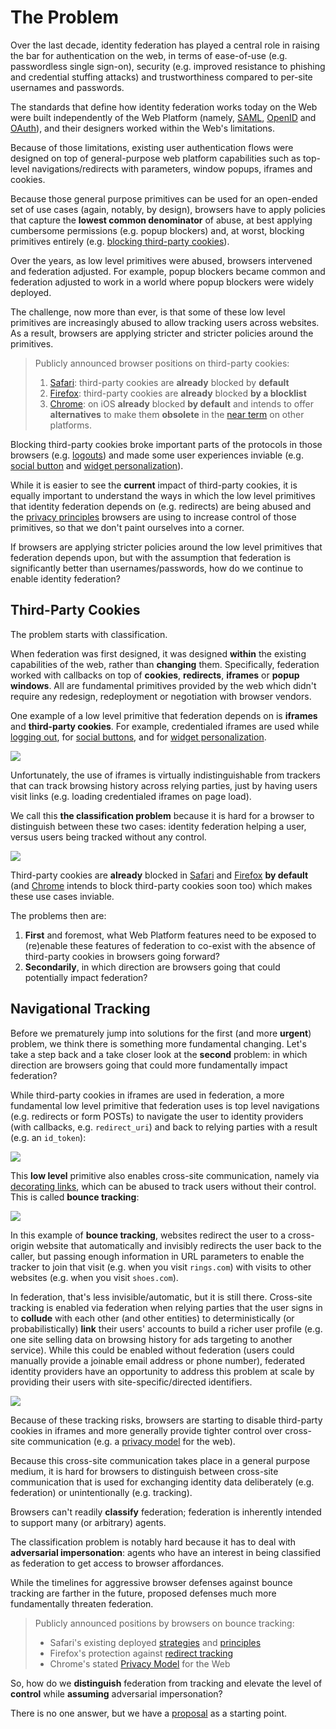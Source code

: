 # The Problem

Over the last decade, identity federation has played a central role in raising the bar for authentication on the web, in terms of ease-of-use (e.g. passwordless single sign-on), security (e.g. improved resistance to phishing and credential stuffing attacks) and trustworthiness compared to per-site usernames and passwords.

The standards that define how identity federation works today on the Web were built independently of the Web Platform (namely, [SAML](https://en.wikipedia.org/wiki/Security_Assertion_Markup_Language), [OpenID](https://en.wikipedia.org/wiki/OpenID) and [OAuth](https://en.wikipedia.org/wiki/OAuth)), and their designers worked within the Web's limitations.

Because of those limitations, existing user authentication flows were designed on top of general-purpose web platform capabilities such as top-level navigations/redirects with parameters, window popups, iframes and cookies.

Because those general purpose primitives can be used for an open-ended set of use cases (again, notably, by design), browsers have to apply policies that capture the **lowest common denominator** of abuse, at best applying cumbersome permissions (e.g. popup blockers) and, at worst, blocking primitives entirely (e.g. [blocking third-party cookies](https://webkit.org/blog/10218/full-third-party-cookie-blocking-and-more/)).

Over the years, as low level primitives were abused, browsers intervened and federation adjusted. For example, popup blockers became common and federation adjusted to work in a world where popup blockers were widely deployed.

The challenge, now more than ever, is that some of these low level primitives are increasingly abused to allow tracking users across websites. As a result, browsers are applying stricter and stricter policies around the primitives.

> Publicly announced browser positions on third-party cookies:
>
> 1. [Safari](https://webkit.org/blog/10218/full-third-party-cookie-blocking-and-more/): third-party cookies are **already** blocked by **default**
> 1. [Firefox](https://blog.mozilla.org/blog/2019/09/03/todays-firefox-blocks-third-party-tracking-cookies-and-cryptomining-by-default/): third-party cookies are **already** blocked **by a blocklist**
> 1. [Chrome](https://blog.google/products/chrome/privacy-sustainability-and-the-importance-of-and/): on iOS **already** blocked **by default** and intends to offer **alternatives** to make them **obsolete** in the [near term](https://www.blog.google/products/chrome/building-a-more-private-web/) on other platforms.

Blocking third-party cookies broke important parts of the protocols in those browsers (e.g. [logouts](https://www.identityserver.com/articles/the-challenge-of-building-saml-single-logout)) and made some user experiences inviable (e.g. [social button](https://developers.facebook.com/docs/facebook-login/userexperience/) and [widget personalization](https://developers.google.com/identity/gsi/web)).

While it is easier to see the **current** impact of third-party cookies, it is equally important to understand the ways in which the low level primitives that identity federation depends on (e.g. redirects) are being abused and the [privacy principles](https://github.com/michaelkleber/privacy-model) browsers are using to increase control of those primitives, so that we don't paint ourselves into a corner.

If browsers are applying stricter policies around the low level primitives that federation depends upon, but with the assumption that federation is significantly better than usernames/passwords, how do we continue to enable identity federation?


## Third-Party Cookies

The problem starts with classification.

When federation was first designed, it was designed **within** the existing capabilities of the web, rather than **changing** them. Specifically, federation worked with callbacks on top of **cookies**, **redirects**, **iframes** or **popup windows**. All are fundamental primitives provided by the web which didn't require any redesign, redeployment or negotiation with browser vendors.

One example of a low level primitive that federation depends on is **iframes** and **third-party cookies**. For example, credentialed iframes are used while [logging out](https://openid.net/specs/openid-connect-rpinitiated-1_0.html), for [social buttons](https://developers.facebook.com/docs/facebook-login/userexperience/), and for [widget personalization](https://developers.google.com/identity/one-tap/web).

![](static/mock27.svg)

Unfortunately, the use of iframes is virtually indistinguishable from trackers that can track browsing history across relying parties, just by having users visit links (e.g. loading credentialed iframes on page load).

We call this **the classification problem** because it is hard for a browser to distinguish between these two cases: identity federation helping a user, versus users being tracked without any control.

![](static/mock26.svg)

Third-party cookies are **already** blocked in [Safari](https://webkit.org/blog/10218/full-third-party-cookie-blocking-and-more/) and [Firefox](https://blog.mozilla.org/blog/2019/09/03/todays-firefox-blocks-third-party-tracking-cookies-and-cryptomining-by-default/) **by default** (and [Chrome](https://blog.google/products/chrome/privacy-sustainability-and-the-importance-of-and/) intends to block third-party cookies soon too) which makes these use cases inviable.

The problems then are:

1. **First** and foremost, what Web Platform features need to be exposed to (re)enable these features of federation to co-exist with the absence of third-party cookies in browsers going forward?
2. **Secondarily**, in which direction are browsers going that could potentially impact federation?


## Navigational Tracking

Before we prematurely jump into solutions for the first (and more **urgent**) problem, we think there is something more fundamental changing. Let's take a step back and a take closer look at the **second** problem: in which direction are browsers going that could more fundamentally impact federation?

While third-party cookies in iframes are used in federation, a more fundamental low level primitive that federation uses is top level navigations (e.g. redirects or form POSTs) to navigate the user to identity providers (with callbacks, e.g. `redirect_uri`) and back to relying parties with a result (e.g. an `id_token`):

![](static/mock21.svg)

This **low level** primitive also enables cross-site communication, namely via [decorating links](https://www.chromium.org/Home/chromium-privacy/privacy-sandbox), which can be abused to track users without their control. This is called **bounce tracking**:

![](static/mock22.svg)

In this example of **bounce tracking**, websites redirect the user to a cross-origin website that automatically and invisibly redirects the user back to the caller, but passing enough information in URL parameters to enable the tracker to join that visit (e.g. when you visit `rings.com`) with visits to other websites (e.g. when you visit `shoes.com`).

In federation, that's less invisible/automatic, but it is still there. Cross-site tracking is enabled via federation when relying parties that the user signs in to **collude** with each other (and other entities) to deterministically (or probabilistically) **link** their users' accounts to build a richer user profile (e.g. one site selling data on browsing history for ads targeting to another service). While this could be enabled without federation (users could manually provide a joinable email address or phone number), federated identity providers have an opportunity to address this problem at scale by providing their users with site-specific/directed identifiers.

![](../spec/img/mock3.svg)

Because of these tracking risks, browsers are starting to disable third-party cookies in iframes and more generally provide tighter control over cross-site communication (e.g. a [privacy model](https://github.com/michaelkleber/privacy-model) for the web).

Because this cross-site communication takes place in a general purpose medium, it is hard for browsers to distinguish between cross-site communication that is used for exchanging identity data deliberately (e.g. federation) or unintentionally (e.g. tracking).

Browsers can't readily **classify** federation; federation is inherently intended to support many (or arbitrary) agents.

The classification problem is notably hard because it has to deal with **adversarial impersonation**: agents who have an interest in being classified as federation to get access to browser affordances.

While the timelines for aggressive browser defenses against bounce tracking are farther in the future, proposed defenses much more fundamentally threaten federation.

> Publicly announced positions by browsers on bounce tracking:
>
> - Safari's existing deployed [strategies](https://webkit.org/blog/11338/cname-cloaking-and-bounce-tracking-defense/) and [principles](https://github.com/privacycg/proposals/issues/6)
> - Firefox's protection against [redirect tracking](https://blog.mozilla.org/security/2020/08/04/firefox-79-includes-protections-against-redirect-tracking/)
> - Chrome's stated [Privacy Model](https://github.com/michaelkleber/privacy-model) for the Web

So, how do we **distinguish** federation from tracking and elevate the level of **control** while **assuming** adversarial impersonation?

There is no one answer, but we have a [proposal](proposal.md) as a starting point.
